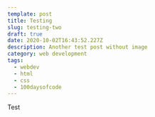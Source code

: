 ```yaml
---
template: post
title: Testing
slug: testing-two
draft: true
date: 2020-10-02T16:43:52.227Z
description: Another test post without image
category: web development
tags:
  - webdev
  - html
  - css
  - 100daysofcode
---
```

Test